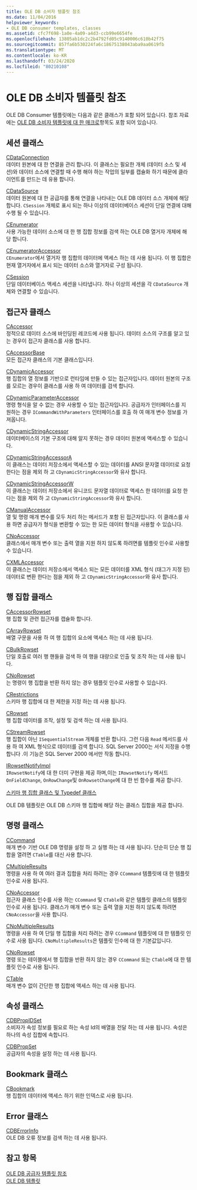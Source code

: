 ```yaml
---
title: OLE DB 소비자 템플릿 참조
ms.date: 11/04/2016
helpviewer_keywords:
- OLE DB consumer templates, classes
ms.assetid: cfc7f698-1a0e-4a09-a4d3-ccb99e6654fe
ms.openlocfilehash: 13805ab1dc2c2b4792fd05c9140006c610b42f75
ms.sourcegitcommit: 857fa6b530224fa6c18675138043aba9aa0619fb
ms.translationtype: MT
ms.contentlocale: ko-KR
ms.lasthandoff: 03/24/2020
ms.locfileid: "80210108"
---
```

# <a name="ole-db-consumer-templates-reference"></a>OLE DB 소비자 템플릿 참조

OLE DB Consumer 템플릿에는 다음과 같은 클래스가 포함 되어 있습니다. 참조 자료에는 [OLE DB 소비자 템플릿에 대 한 매크로](../../data/oledb/macros-and-global-functions-for-ole-db-consumer-templates.md)항목도 포함 되어 있습니다.

## <a name="session-classes"></a>세션 클래스

[CDataConnection](../../data/oledb/cdataconnection-class.md)<br/>
데이터 원본에 대 한 연결을 관리 합니다. 이 클래스는 필요한 개체 (데이터 소스 및 세션)와 데이터 소스에 연결할 때 수행 해야 하는 작업의 일부를 캡슐화 하기 때문에 클라이언트를 만드는 데 유용 합니다.

[CDataSource](../../data/oledb/cdatasource-class.md)<br/>
데이터 원본에 대 한 공급자를 통해 연결을 나타내는 OLE DB 데이터 소스 개체에 해당 합니다. `CSession` 개체로 표시 되는 하나 이상의 데이터베이스 세션이 단일 연결에 대해 수행 될 수 있습니다.

[CEnumerator](../../data/oledb/cenumerator-class.md)<br/>
사용 가능한 데이터 소스에 대 한 행 집합 정보를 검색 하는 OLE DB 열거자 개체에 해당 합니다.

[CEnumeratorAccessor](../../data/oledb/cenumeratoraccessor-class.md)<br/>
`CEnumerator`에서 열거자 행 집합의 데이터에 액세스 하는 데 사용 됩니다. 이 행 집합은 현재 열거자에서 표시 되는 데이터 소스와 열거자로 구성 됩니다.

[CSession](../../data/oledb/csession-class.md)<br/>
단일 데이터베이스 액세스 세션을 나타냅니다. 하나 이상의 세션을 각 `CDataSource` 개체와 연결할 수 있습니다.

## <a name="accessor-classes"></a>접근자 클래스

[CAccessor](../../data/oledb/caccessor-class.md)<br/>
정적으로 데이터 소스에 바인딩된 레코드에 사용 됩니다. 데이터 소스의 구조를 알고 있는 경우이 접근자 클래스를 사용 합니다.

[CAccessorBase](../../data/oledb/caccessorbase-class.md)<br/>
모든 접근자 클래스의 기본 클래스입니다.

[CDynamicAccessor](../../data/oledb/cdynamicaccessor-class.md)<br/>
행 집합의 열 정보를 기반으로 런타임에 만들 수 있는 접근자입니다. 데이터 원본의 구조를 모르는 경우이 클래스를 사용 하 여 데이터를 검색 합니다.

[CDynamicParameterAccessor](../../data/oledb/cdynamicparameteraccessor-class.md)<br/>
명령 형식을 알 수 없는 경우 사용할 수 있는 접근자입니다. 공급자가 인터페이스를 지 원하는 경우 `ICommandWithParameters` 인터페이스를 호출 하 여 매개 변수 정보를 가져옵니다.

[CDynamicStringAccessor](../../data/oledb/cdynamicstringaccessor-class.md)<br/>
데이터베이스의 기본 구조에 대해 알지 못하는 경우 데이터 원본에 액세스할 수 있습니다.

[CDynamicStringAccessorA](../../data/oledb/cdynamicstringaccessora-class.md)<br/>
이 클래스는 데이터 저장소에서 액세스할 수 있는 데이터를 ANSI 문자열 데이터로 요청 한다는 점을 제외 하 고 `CDynamicStringAccessor`와 유사 합니다.

[CDynamicStringAccessorW](../../data/oledb/cdynamicstringaccessorw-class.md)<br/>
이 클래스는 데이터 저장소에서 유니코드 문자열 데이터로 액세스 한 데이터를 요청 한다는 점을 제외 하 고 `CDynamicStringAccessor`와 유사 합니다.

[CManualAccessor](../../data/oledb/cmanualaccessor-class.md)<br/>
열 및 명령 매개 변수를 모두 처리 하는 메서드가 포함 된 접근자입니다. 이 클래스를 사용 하면 공급자가 형식을 변환할 수 있는 한 모든 데이터 형식을 사용할 수 있습니다.

[CNoAccessor](../../data/oledb/cnoaccessor-class.md)<br/>
클래스에서 매개 변수 또는 출력 열을 지원 하지 않도록 하려면를 템플릿 인수로 사용할 수 있습니다.

[CXMLAccessor](../../data/oledb/cxmlaccessor-class.md)<br/>
이 클래스는 데이터 저장소에서 액세스 되는 모든 데이터를 XML 형식 (태그가 지정 된) 데이터로 변환 한다는 점을 제외 하 고 `CDynamicStringAccessor`와 유사 합니다.

## <a name="rowset-classes"></a>행 집합 클래스

[CAccessorRowset](../../data/oledb/caccessorrowset-class.md)<br/>
행 집합 및 관련 접근자를 캡슐화 합니다.

[CArrayRowset](../../data/oledb/carrayrowset-class.md)<br/>
배열 구문을 사용 하 여 행 집합의 요소에 액세스 하는 데 사용 됩니다.

[CBulkRowset](../../data/oledb/cbulkrowset-class.md)<br/>
단일 호출로 여러 행 핸들을 검색 하 여 행을 대량으로 인출 및 조작 하는 데 사용 됩니다.

[CNoRowset](../../data/oledb/cnorowset-class.md)<br/>
는 명령이 행 집합을 반환 하지 않는 경우 템플릿 인수로 사용할 수 있습니다.

[CRestrictions](../../data/oledb/crestrictions-class.md)<br/>
스키마 행 집합에 대 한 제한을 지정 하는 데 사용 됩니다.

[CRowset](../../data/oledb/crowset-class.md)<br/>
행 집합 데이터를 조작, 설정 및 검색 하는 데 사용 됩니다.

[CStreamRowset](../../data/oledb/cstreamrowset-class.md)<br/>
행 집합이 아닌 `ISequentialStream` 개체를 반환 합니다. 그런 다음 `Read` 메서드를 사용 하 여 XML 형식으로 데이터를 검색 합니다. SQL Server 2000는 서식 지정을 수행 합니다 .이 기능은 SQL Server 2000 에서만 작동 합니다.

[IRowsetNotifyImpl](../../data/oledb/irowsetnotifyimpl-class.md)<br/>
`IRowsetNotify`에 대 한 더미 구현을 제공 하며,이는 `IRowsetNotify` 메서드 `OnFieldChange`, `OnRowChange`및 `OnRowsetChange`에 대 한 빈 함수를 제공 합니다.

[스키마 행 집합 클래스 및 Typedef 클래스](../../data/oledb/schema-rowset-classes-and-typedef-classes.md)

OLE DB 템플릿은 OLE DB 스키마 행 집합에 해당 하는 클래스 집합을 제공 합니다.

## <a name="command-classes"></a>명령 클래스

[CCommand](../../data/oledb/ccommand-class.md)<br/>
매개 변수 기반 OLE DB 명령을 설정 하 고 실행 하는 데 사용 됩니다. 단순히 단순 행 집합을 열려면 `CTable`를 대신 사용 합니다.

[CMultipleResults](../../data/oledb/cmultipleresults-class.md)<br/>
명령을 사용 하 여 여러 결과 집합을 처리 하려는 경우 `CCommand` 템플릿에 대 한 템플릿 인수로 사용 됩니다.

[CNoAccessor](../../data/oledb/cnoaccessor-class.md)<br/>
접근자 클래스 인수를 사용 하는 `CCommand` 및 `CTable`와 같은 템플릿 클래스의 템플릿 인수로 사용 됩니다. 클래스가 매개 변수 또는 출력 열을 지원 하지 않도록 하려면 `CNoAccessor`을 사용 합니다.

[CNoMultipleResults](../../data/oledb/cnomultipleresults-class.md)<br/>
명령을 사용 하 여 단일 행 집합을 처리 하려는 경우 `CCommand` 템플릿에 대 한 템플릿 인수로 사용 됩니다. `CNoMultipleResults`은 템플릿 인수에 대 한 기본값입니다.

[CNoRowset](../../data/oledb/cnorowset-class.md)<br/>
명령 또는 테이블에서 행 집합을 반환 하지 않는 경우 `CCommand` 또는 `CTable`에 대 한 템플릿 인수로 사용 됩니다.

[CTable](../../data/oledb/ctable-class.md)<br/>
매개 변수 없이 간단한 행 집합에 액세스 하는 데 사용 됩니다.

## <a name="property-classes"></a>속성 클래스

[CDBPropIDSet](../../data/oledb/cdbpropidset-class.md)<br/>
소비자가 속성 정보를 필요로 하는 속성 Id의 배열을 전달 하는 데 사용 됩니다. 속성은 하나의 속성 집합에 속합니다.

[CDBPropSet](../../data/oledb/cdbpropset-class.md)<br/>
공급자의 속성을 설정 하는 데 사용 됩니다.

## <a name="bookmark-class"></a>Bookmark 클래스

[CBookmark](../../data/oledb/cbookmark-class.md)<br/>
행 집합의 데이터에 액세스 하기 위한 인덱스로 사용 됩니다.

## <a name="error-class"></a>Error 클래스

[CDBErrorInfo](../../data/oledb/cdberrorinfo-class.md)<br/>
OLE DB 오류 정보를 검색 하는 데 사용 됩니다.

## <a name="see-also"></a>참고 항목

[OLE DB 공급자 템플릿 참조](../../data/oledb/ole-db-provider-templates-reference.md)<br/>
[OLE DB 템플릿](../../data/oledb/ole-db-templates.md)
